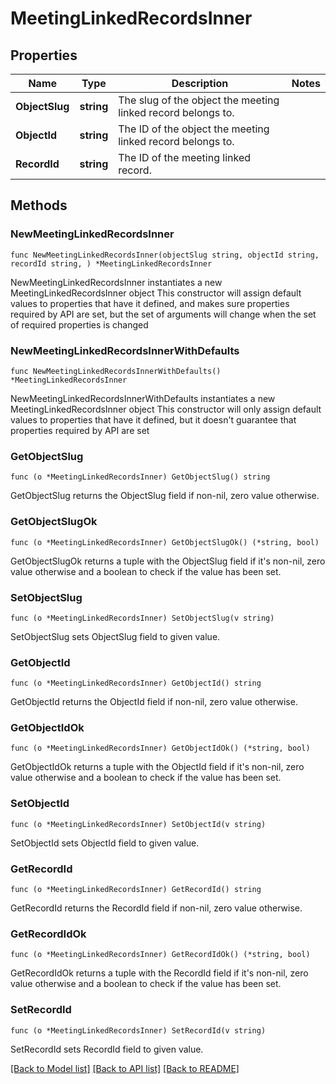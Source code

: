 # MeetingLinkedRecordsInner

## Properties

Name | Type | Description | Notes
------------ | ------------- | ------------- | -------------
**ObjectSlug** | **string** | The slug of the object the meeting linked record belongs to. | 
**ObjectId** | **string** | The ID of the object the meeting linked record belongs to. | 
**RecordId** | **string** | The ID of the meeting linked record. | 

## Methods

### NewMeetingLinkedRecordsInner

`func NewMeetingLinkedRecordsInner(objectSlug string, objectId string, recordId string, ) *MeetingLinkedRecordsInner`

NewMeetingLinkedRecordsInner instantiates a new MeetingLinkedRecordsInner object
This constructor will assign default values to properties that have it defined,
and makes sure properties required by API are set, but the set of arguments
will change when the set of required properties is changed

### NewMeetingLinkedRecordsInnerWithDefaults

`func NewMeetingLinkedRecordsInnerWithDefaults() *MeetingLinkedRecordsInner`

NewMeetingLinkedRecordsInnerWithDefaults instantiates a new MeetingLinkedRecordsInner object
This constructor will only assign default values to properties that have it defined,
but it doesn't guarantee that properties required by API are set

### GetObjectSlug

`func (o *MeetingLinkedRecordsInner) GetObjectSlug() string`

GetObjectSlug returns the ObjectSlug field if non-nil, zero value otherwise.

### GetObjectSlugOk

`func (o *MeetingLinkedRecordsInner) GetObjectSlugOk() (*string, bool)`

GetObjectSlugOk returns a tuple with the ObjectSlug field if it's non-nil, zero value otherwise
and a boolean to check if the value has been set.

### SetObjectSlug

`func (o *MeetingLinkedRecordsInner) SetObjectSlug(v string)`

SetObjectSlug sets ObjectSlug field to given value.


### GetObjectId

`func (o *MeetingLinkedRecordsInner) GetObjectId() string`

GetObjectId returns the ObjectId field if non-nil, zero value otherwise.

### GetObjectIdOk

`func (o *MeetingLinkedRecordsInner) GetObjectIdOk() (*string, bool)`

GetObjectIdOk returns a tuple with the ObjectId field if it's non-nil, zero value otherwise
and a boolean to check if the value has been set.

### SetObjectId

`func (o *MeetingLinkedRecordsInner) SetObjectId(v string)`

SetObjectId sets ObjectId field to given value.


### GetRecordId

`func (o *MeetingLinkedRecordsInner) GetRecordId() string`

GetRecordId returns the RecordId field if non-nil, zero value otherwise.

### GetRecordIdOk

`func (o *MeetingLinkedRecordsInner) GetRecordIdOk() (*string, bool)`

GetRecordIdOk returns a tuple with the RecordId field if it's non-nil, zero value otherwise
and a boolean to check if the value has been set.

### SetRecordId

`func (o *MeetingLinkedRecordsInner) SetRecordId(v string)`

SetRecordId sets RecordId field to given value.



[[Back to Model list]](../README.md#documentation-for-models) [[Back to API list]](../README.md#documentation-for-api-endpoints) [[Back to README]](../README.md)


